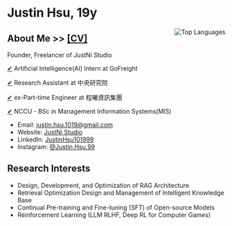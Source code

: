 # Justin Hsu, 19y

<a href="https://github.com/JustinHsu1019/JustinHsu1019/blob/main/Top_Lang.md">
  <img align="right" src="https://github-readme-stats.vercel.app/api/top-langs/?username=JustinHsu1019&hide=html" alt="Top Languages" />
</a>

## About Me >> [[CV]](https://justin-code.com/cv)

Founder, Freelancer of JustNi Studio

[✔](https://www.gofreight.com/company) Artificial Intelligence(AI) Intern at GoFreight

[✔](https://iis.sinica.edu.tw/zh/index.html) Research Assistant at 中央研究院

[✔](https://www.chainsea.com.tw) ex-Part-time Engineer at 程曦資訊集團

[✔](https://mis2.nccu.edu.tw) NCCU - BSc in Management Information Systems(MIS)

- Email: [justin.hsu.1019@gmail.com](mailto:justin.hsu.1019@gmail.com)
- Website: [JustNi Studio](https://justin-code.com)
- LinkedIn: [JustinHsu101999](https://www.linkedin.com/in/justinhsu101999/)
- Instagram: [@Justin.Hsu.99](https://www.instagram.com/justin.hsu.99/)

## Research Interests
- Design, Development, and Optimization of RAG Architecture
- Retrieval Optimization Design and Management of Intelligent Knowledge Base
- Continual Pre-training and Fine-tuning (SFT) of Open-source Models
- Reinforcement Learning (LLM RLHF, Deep RL for Computer Games)
